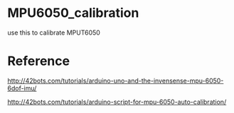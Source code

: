 # MPU6050_calibration
  use this to calibrate MPUT6050

# Reference
  http://42bots.com/tutorials/arduino-uno-and-the-invensense-mpu-6050-6dof-imu/
  
  http://42bots.com/tutorials/arduino-script-for-mpu-6050-auto-calibration/

